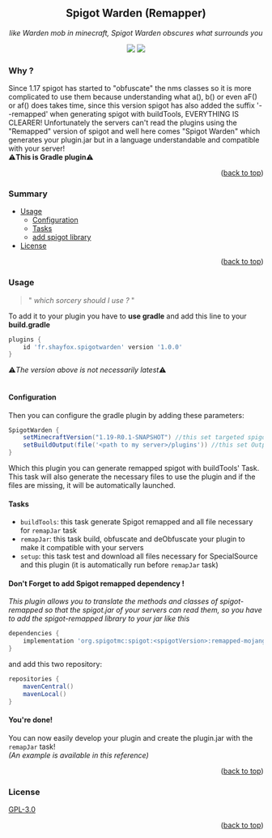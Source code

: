 <div id="top"></div>
<h2 align="center">Spigot Warden (Remapper)</h2>
<p align="center"><i>like Warden mob in minecraft, Spigot Warden obscures what surrounds you</i></p>
<p align="center">
    <img src="https://img.shields.io/badge/build-Ready%20to%20go-brightgreen"/>
    <img src="https://img.shields.io/badge/dynamic/json?color=blue&label=Version&query=version&url=https%3A%2F%2Fraw.githubusercontent.com%2FShayF0x%2FSpigotWarden%2Fmaster%2FSpigotWarden.json"/>
</p>

### Why ?
Since 1.17 spigot has started to "obfuscate" the nms classes so it is more complicated to use them because understanding what a(), b() or even aF() or af() does takes time, since this version spigot has also added the suffix '--remapped' when generating spigot with buildTools, EVERYTHING IS CLEARER! Unfortunately the servers can't read the plugins using the "Remapped" version of spigot and well here comes "Spigot Warden" which generates your plugin.jar but in a language understandable and compatible with your server!
<br>⚠️**This is Gradle plugin**⚠️
<p align="right">(<a href="#top">back to top</a>)</p>

### Summary
- [Usage](#Usage)
    - [Configuration](#Configuration)
    - [Tasks](#Tasks)
    - [add spigot library](#spigot)
- [License](#License)
<p align="right">(<a href="#top">back to top</a>)</p>

### Usage
> " *which sorcery should I use ?* "

To add it to your plugin you have to **use gradle** and add this line to your **build.gradle**
```gradle
plugins {
    id 'fr.shayfox.spigotwarden' version '1.0.0'
}
```
⚠️*The version above is not necessarily latest*⚠️
<br>
<br>
#### Configuration
Then you can configure the gradle plugin by adding these parameters:
```gradle
SpigotWarden {
    setMinecraftVersion("1.19-R0.1-SNAPSHOT") //this set targeted spigot version (if not specified, default value: "1.19-R0.1-SNAPSHOT")
    setBuildOutput(file('<path to my server>/plugins')) //this set Output directory (if not specified, default value: "<your plugin project>/build/libs")
}
```

Which this plugin you can generate remapped spigot with buildTools' Task.
This task will also generate the necessary files to use the plugin and if the files are missing, it will be automatically launched.

#### Tasks
- `buildTools`: this task generate Spigot remapped and all file necessary for `remapJar` task
- `remapJar`: this task build, obfuscate and deObfuscate your plugin to make it compatible with your servers
- `setup`: this task test and download all files necessary for SpecialSource and this plugin (it is automatically run before `remapJar` task)

<div id="spigot"></div>

#### Don't Forget to add Spigot remapped dependency !
*This plugin allows you to translate the methods and classes of spigot-remapped so that the spigot.jar of your servers can read them, so you have to add the spigot-remapped library to your jar like this*
```gradle
dependencies {
    implementation 'org.spigotmc:spigot:<spigotVersion>:remapped-mojang'
}
```
and add this two repository:
```gradle
repositories {
    mavenCentral()
    mavenLocal()
}
```

#### You're done!
You can now easily develop your plugin and create the plugin.jar with the `remapJar` task!
<br>*(An example is available in this reference)*
<p align="right">(<a href="#top">back to top</a>)</p>

### License
[GPL-3.0](https://choosealicense.com/licenses/gpl-3.0/)
<p align="right">(<a href="#top">back to top</a>)</p>

